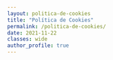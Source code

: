 ```yaml
---
layout: politica-de-cookies
title: "Política de Cookies"
permalink: /politica-de-cookies/
date: 2021-11-22
classes: wide
author_profile: true
---
```

